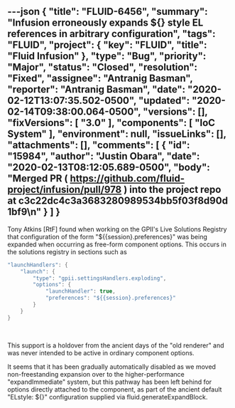---json
{
  "title": "FLUID-6456",
  "summary": "Infusion erroneously expands ${} style EL references in arbitrary configuration",
  "tags": "FLUID",
  "project": {
    "key": "FLUID",
    "title": "Fluid Infusion"
  },
  "type": "Bug",
  "priority": "Major",
  "status": "Closed",
  "resolution": "Fixed",
  "assignee": "Antranig Basman",
  "reporter": "Antranig Basman",
  "date": "2020-02-12T13:07:35.502-0500",
  "updated": "2020-02-14T09:38:00.064-0500",
  "versions": [],
  "fixVersions": [
    "3.0"
  ],
  "components": [
    "IoC System"
  ],
  "environment": null,
  "issueLinks": [],
  "attachments": [],
  "comments": [
    {
      "id": "15984",
      "author": "Justin Obara",
      "date": "2020-02-13T08:12:05.689-0500",
      "body": "Merged PR ( <https://github.com/fluid-project/infusion/pull/978> ) into the project repo at c3c22dc4c3a3683280989534bb5f03f8d90d1bf9\n"
    }
  ]
}
---
Tony Atkins \[RtF] found when working on the GPII's Live Solutions Registry that configuration of the form "${{session}.preferences}" was being expanded when occurring as free-form component options. This occurs in the solutions registry in sections such as

```java
"launchHandlers": {
    "launch": {
        "type": "gpii.settingsHandlers.exploding",
        "options": {
            "launchHandler": true,
            "preferences": "${{session}.preferences}"
        }
    }
}
```

 

This support is a holdover from the ancient days of the "old renderer" and was never intended to be active in ordinary component options.

It seems that it has been gradually automatically disabled as we moved non-freestanding expansion over to the higher-performance "expandImmediate" system, but this pathway has been left behind for options directly attached to the component, as part of the ancient default "ELstyle: ${}" configuration supplied via fluid.generateExpandBlock.

        